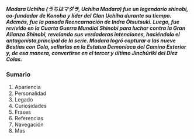 

##### Madara Uchiha (うちはマダラ, Uchiha Madara) fue un legendario shinobi, co-fundador de Konoha y líder del Clan Uchiha durante su tiempo. Además, fue la pasada Reencarnación de Indra Ōtsutsuki. Luego, fue revivido en la Cuarta Guerra Mundial Shinobi para luchar contra la Gran Alianza Shinobi, revelando sus verdaderas intenciones, haciéndolo el antagonista principal de la serie. Madara logró capturar a las nueve Bestias con Cola, sellarlas en la Estatua Demoníaca del Camino Exterior y, de esa manera, convertirse en el tercer y último Jinchūriki del Diez Colas.

### Sumario
1. Apariencia
2. Personalidad
3. Legado
4. Curiosidades
5. Frases
6. Referencias
7. Navegación
8. Mas
